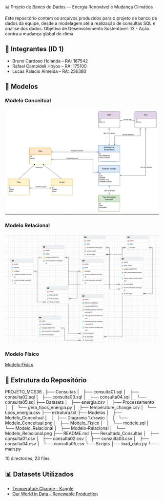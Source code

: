 📊 Projeto de Banco de Dados — Energia Renovável e Mudança Climática

Este repositório contém os arquivos produzidos para o projeto de banco de dados da equipe, desde a modelagem até a realização de consultas SQL e análise dos dados.
Objetivo de Desenvolvimento Sustentável: 13 - Ação contra a mudança global do clima

## 👥 Integrantes (ID 1)

- Bruno Cardoso Holanda  – RA: 167542
- Rafael Campideli Hoyos – RA: 175100  
- Lucas Palacio Almeida  – RA: 236380


## 🧠 Modelos

### Modelo Conceitual

![Modelo Conceitual](Modelos/Modelo_Conceitual/Modelo_Conceitual.png)

### Modelo Relacional

![Modelo Relacional](Modelos/Modelo_Relacional/Modelo_Relacional.png)

### Modelo Físico

[Modelo Físico](https://github.com/Palacio-dev/Energia-renovavel-e-mudanca-climatica/tree/main/Modelos/Modelo_Fisico)


## 📁 Estrutura do Repositório

PROJETO_MCS36
.
├── Consultas
│   ├── consulta01.sql
│   ├── consulta02.sql
│   ├── consulta03.sql
│   ├── consulta04.sql
│   └── consulta05.sql
├── Datasets
│   ├── energia.csv
│   ├── Processamento
│   │   └── gera_tipos_energia.py
│   ├── temperature_change.csv
│   └── tipos_energia.csv
├── estrutura.txt
├── Modelos
│   ├── Modelo_Conceitual
│   │   ├── Diagrama 1.drawio
│   │   └── Modelo_Conceitual.png
│   ├── Modelo_Fisico
│   │   └── modelo.sql
│   └── Modelo_Relacional
│       ├── Modelo-Relacional
│       └── Modelo_Relacional.png
├── README.md
├── Resultado_Consultas
│   ├── consulta01.csv
│   ├── consulta02.csv
│   ├── consulta03.csv
│   ├── consulta04.csv
│   └── consulta05.csv
└── Scripts
    ├── load_data.py
    └── main.py

10 directories, 23 files



## 📊 Datasets Utilizados

- [Temperature Change - Kaggle](https://www.kaggle.com/datasets/sevgisarac/temperature-change)
- [Our World in Data - Renewable Production](https://ourworldindata.org/grapher/modern-renewable-prod?tab=table)



    
